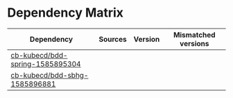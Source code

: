 # Dependency Matrix

Dependency | Sources | Version | Mismatched versions
---------- | ------- | ------- | -------------------
[cb-kubecd/bdd-spring-1585895304](https://github.com/cb-kubecd/bdd-spring-1585895304.git) |  | []() | 
[cb-kubecd/bdd-sbhg-1585896881](https://github.com/cb-kubecd/bdd-sbhg-1585896881.git) |  | []() | 
